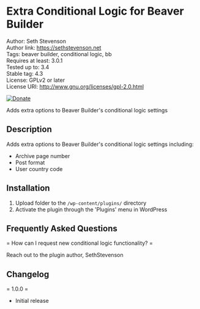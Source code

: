 # Extra Conditional Logic for Beaver Builder

Author: Seth Stevenson  
Author link: https://sethstevenson.net  
Tags: beaver builder, conditional logic, bb  
Requires at least: 3.0.1  
Tested up to: 3.4  
Stable tag: 4.3  
License: GPLv2 or later  
License URI: http://www.gnu.org/licenses/gpl-2.0.html

[![Donate](https://img.shields.io/badge/Donate-PayPal-green.svg)](https://www.paypal.com/cgi-bin/webscr?cmd=_s-xclick&hosted_button_id=LCWVUSBYJPZ7N&source=url)

Adds extra options to Beaver Builder's conditional logic settings

## Description

Adds extra options to Beaver Builder's conditional logic settings including:

*   Archive page number
*   Post format
*   User country code

## Installation

1. Upload folder to the `/wp-content/plugins/` directory
2. Activate the plugin through the 'Plugins' menu in WordPress

## Frequently Asked Questions

= How can I request new conditional logic functionality? =

Reach out to the plugin author, SethStevenson

## Changelog

= 1.0.0 =
* Initial release